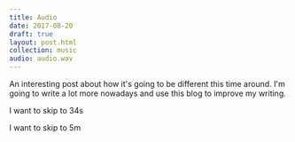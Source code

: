 ```yaml
---
title: Audio
date: 2017-08-20
draft: true
layout: post.html
collection: music
audio: audio.wav
---
```


An interesting post about how it's going to be different this time around. I'm going to write a lot more nowadays and use this blog to improve my writing.

I want to <span data-skipto="34">skip to 34s</span>

I want to <span data-skipto="0" data-skipto-minutes="5">skip to 5m</span>

<!-- <img src="images/603-1500224231470.png" />
-->
